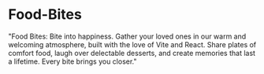 # Food-Bites
 "Food Bites: Bite into happiness. Gather your loved ones in our warm and welcoming atmosphere, built with the love of Vite and React. Share plates of comfort food, laugh over delectable desserts, and create memories that last a lifetime. Every bite brings you closer."
